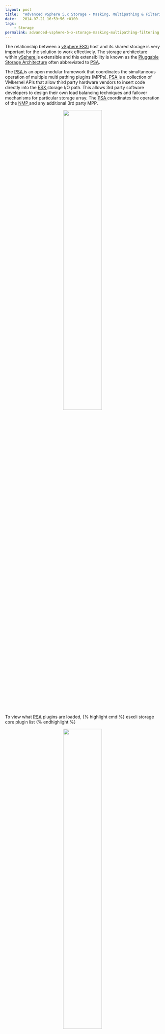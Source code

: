```yaml
---
layout: post
title:  "Advanced vSphere 5.x Storage - Masking, Multipathing & Filtering"
date:   2014-07-21 16:59:56 +0100
tags:
    - Storage
permalink: advanced-vsphere-5-x-storage-masking-multipathing-filtering
---
```

The relationship between a <a href="http://www.vmware.com/products/esxi-and-esx/?src=vmw_so_vex_dcaul_99" target="_blank">vSphere ESXi</a> host and its shared storage is very important for the solution to work effectively. The storage architecture within <a href="http://www.vmware.com/products/vsphere/?src=vmw_so_vex_dcaul_99" target="_blank">vSphere </a>is extensible and this extensibility is known as the <a href="http://kb.vmware.com/kb/1011375/?src=vmw_so_vex_dcaul_99" target="_blank">Pluggable Storage Architecture</a> often abbreviated to <a href="http://kb.vmware.com/kb/1011375/?src=vmw_so_vex_dcaul_99" target="_blank">PSA</a>.

The <a href="http://kb.vmware.com/kb/1011375/?src=vmw_so_vex_dcaul_99" target="_blank">PSA </a>is an open modular framework that coordinates the simultaneous operation of multiple multi pathing plugins (MPPs). <a href="http://kb.vmware.com/kb/1011375/?src=vmw_so_vex_dcaul_99" target="_blank">PSA </a>is a collection of VMkernel APIs that allow third party hardware vendors to insert code directly into the <a href="http://www.vmware.com/products/esxi-and-esx/?src=vmw_so_vex_dcaul_99" target="_blank">ESX </a>storage I/O path. This allows 3rd party software developers to design their own load balancing techniques and failover mechanisms for particular storage array. The <a href="http://kb.vmware.com/kb/1011375/?src=vmw_so_vex_dcaul_99" target="_blank">PSA </a>coordinates the operation of the <a href="http://kb.vmware.com/kb/1011375/?src=vmw_so_vex_dcaul_99" target="_blank">NMP </a>and any additional 3rd party MPP.

<center><img src="/images/1.3.3.jpg" width="50%"></center>

To view what <a href="http://kb.vmware.com/kb/1011375/?src=vmw_so_vex_dcaul_99" target="_blank">PSA</a> plugins are loaded,
{% highlight cmd %}
esxcli storage core plugin list
{% endhighlight %}

<center><img src="/images/default_plugins.gif" width="50%"></center>

By default only <a href="http://kb.vmware.com/kb/1011375/?src=vmw_so_vex_dcaul_99" target="_blank">NMP </a>and <a href="http://kb.vmware.com/kb/1009449/?src=vmw_so_vex_dcaul_99" target="_blank">MASK_PATH</a> plugins are installed. To install a third-party PSA plugin your vendor would provide you with a vSphere Installation Bundle <a href="http://blogs.vmware.com/vsphere/2011/09/whats-in-a-vib.html" target="_blank">vib </a>file.  An example of how to install a VIB we can see for the <a href="https://library.netapp.com/ecmdocs/ECMP1237939/html/html/GUID-735E5961-E3FB-4105-A8F8-37F6444B68BC.html" target="_blank">Netapp NFS VAAI plugin</a>.

{% highlight cmd %}
esxcli software vib install -n NetAppNasPlugin -d file:///NetAppNasPlugin.v20.zip
Message: The update completed successfully, but the system needs to be rebooted for the changes to be effective.
Reboot Required: true VIBs Installed:
NetApp_bootbank_NetAppNasPlugin_1.0-020
VIBs Removed:
VIBs Skipped:
{% endhighlight %}

As there are multiple plugins supplied and others can be plugged in there is a rule list which defines which device gets managed by which plugin. You can view existing claim rules.

{% highlight cmd %}
esxcli storage core claimrule list
{% endhighlight %}

<center><img src="/images/1.3.4.jpg" width="50%"></center>

The rules are applied by rule number lowest to high,  so if you have a complex claimrule set and your devices are picking up incorrectly check the order. You will see a catch all at the bottom 65535 which assigns any without specific match to <a href="http://kb.vmware.com/kb/1011375/?src=vmw_so_vex_dcaul_99" target="_blank">NMP </a>.

One MP rule you will notice is listed twice with Class as being file and runtime.  The file which these rules apply is

{% highlight cmd %}
/etc/vmware/esx.conf
{% endhighlight %}

<center><img src="/images/esx.gif" width="50%"></center>

Using this we can if we wish we can tell PSA to detect devices and apply the <a href="http://kb.vmware.com/kb/1009449/?src=vmw_so_vex_dcaul_99" target="_blank">MASK_PATH</a> plugin. You might want to consider doing this at the ESX layer if some issue with the storage which causes host to loose contact with it and the LUN (or LUNs) enter an <a href="http://kb.vmware.com/kb/1016626/?src=vmw_so_vex_dcaul_99" target="_blank">all-paths-down condition</a> by temporarily masking the path while the storage engineer fixes the fabric.

Obtain ESXi Device ID of the LUN you would like to mask

{% highlight cmd %}
esxcli storage core device list
{% endhighlight %}

<center><img src="/images/device-id.gif" width="50%"></center>

Once you have the device ID you can then obtain :C Channel :T Target :L LUN and vmhba of the device you want to mask

{% highlight cmd %}
esxcfg-mpath -b -d {device-id}
{% endhighlight %}

<center><img src="/images/CTL.gif" width="50%"></center>

Paths can be viewed and changed using this namespace use this to find a claim rule number not in use

{% highlight cmd %}
esxcli storage core claimrule
{% endhighlight %}

Using all the above information assign the device to <a href="http://kb.vmware.com/kb/1009449/?src=vmw_so_vex_dcaul_99" target="_blank">MASK_PATH</a>

{% highlight cmd %}
esxcli storage core claimrule add -r 500 -t location -A vmhba35 -C &lt;x&gt; -T &lt;y&gt; -L &lt;z&gt; -P MASK_PATH
{% endhighlight %}

Once rule is added you should be able to see it in the claimrule list but you will notice this is file state not runtime
{% highlight cmd %}
esxcli storage core claimrule list
{% endhighlight %}

<center><img src="/images/list-file.gif" width="50%"></center>

You now need to load the file into rules and then run the new ruleset

{% highlight cmd %}
esxcli storage core claimrule load
esxcli storage core claimrule run
{% endhighlight %}

Once loaded and in running configuration you should see

{% highlight cmd %}
esxcli storage core claimrule list
{% endhighlight %}

<center><img src="/images/load-and-run.gif" width="50%"></center>

Even though the new rule is in place for new devices to pickup,  the current device still has an active claimrule,  you can either reboot,  or run a reclaim on the LUN so it picks up its new rule

{% highlight cmd %}
esxcli storage core claiming reclaim -d {device id}
{% endhighlight %}

<center><img src="/images/unclaim.gif" width="50%"></center>

If your in lab and want to get your LUN back

{% highlight cmd %}
esxcli storage core claimrule remove -r 500
esxcli storage core claimrule load
esxcli storage core claiming unclaim -t location -A vmhba33 -C 0 -T 0 -L 0
esxcli storage core adapter rescan -A vmhba33
{% endhighlight %}

You may want to mask out a whole vendor
{% highlight cmd %}
esxcli storage core claimrule add -r 501 -t vendor -V SYNOLOGY -P MASK_PATH
esxcli storage core claimrule load
esxcli storage core claimrule run
esxcli storage core claiming reclaim -d &lt;device id of device&gt;
{% endhighlight %}

To undo mask a whole vendor

{% highlight cmd %}
esxcli storage core claimrule remove -r 501
esxcli storage core claimrule load
esxcli storage core claiming unclaim -t vendor -v SYNOLOGY
esxcli storage core claiming unclaim -t location -A vmhba33
esxcli storage core adapter rescan -A vmhba33
{% endhighlight %}

Once you have correct plugin's installed,  and claimrules in place so correct devices get picked up by correct plugin,  you might want to then configure the plugin to say how it should react for path failover and how to choose correct path.

Within the storage plugin are two submodules
<ul>
	<li>Storage Array Type Plugin (SATP) – Used for path failover</li>
	<li>Path Selection Plugin (PSP) – Used for selecting the path</li>
</ul>
An SATP plugin monitors physical path health, reports to the NMP changes in physical paths, and executes array-specific actions for activating and deactivating paths. The <a href="http://kb.vmware.com/kb/1011340/?src=vmw_so_vex_dcaul_99" target="_blank">Path Selection Plug-ins</a> (PSP) selects the path for I/O requests.  The flow of how these two components operate is nicely shown in this short video.

[youtube=http://www.youtube.com/watch?v=cEp69JYEx30]

The pathing policies which can be used with VMware <a href="http://kb.vmware.com/kb/1011375/?src=vmw_so_vex_dcaul_99" target="_blank">NMP </a>can be managed via the namespace

{% highlight cmd %}
esxcli storage nmp psp
{% endhighlight %}

You can list all available PSP's using

{% highlight cmd %}
esxcli storage nmp psp list
{% endhighlight %}

<center><img src="/images/psp-list.gif" width="50%"></center>

*VMW_PSP_MRU* – Most Recently Used, on path failure recovery stays load stays on same path  
*MW_PSP_RR* – Round Robin, rotates through available paths  
*VMW_PSP_FIXED* – Fixed Pathing, on path failure recovery load moves back to preferred path  

The SATP level path selection can be viewed

{% highlight cmd %}
esxcli storage nmp satp list
{% endhighlight %}

<center><img src="/images/satp-list.gif" width="50%"></center>

The final thing to cover with regards how storage can be seen and managed within ESXi would be device filtering. 
There are four storage filters all of which are applied by default,  these filters define what can be seen 
within the cli and gui.
<ul>
	<li>VMFS Filter: filters out storage devices or LUNs that are already used by a VMFS datastore</li>
	<li>RDM Filter: filters out LUNs that are already mapped as a RDMSame Host and</li>
	<li>Transports Filter: filters out LUNs that can’t be used as a VMFS datastore extend.
<ul>
	<li>Prevents you from adding LUNs as an extent not exposed to all hosts that share the original VMFS datastore.</li>
	<li>Prevents you from adding LUNs as an extent that use a storage type different from the original VMFS datastore</li>
</ul>
</li>
	<li>Host Rescan Filter: Automatically rescans and updates VMFS datastores after you perform datastore management operations</li>
</ul>
vSphere Client -> Administration -> vCenter Server -> Settings -> Advanced Settings

To disable add the following key(s) if not already there and set it to false.

{% highlight cmd %}
config.vpxd.filter.vmfsFilter (VMFS Filter)
config.vpxd.filter.rdmFilter (RDM Filter)
config.vpxd.filter.SameHostAndTransportsFilter (Same Host and Transports Filter)
config.vpxd.filter.hostRescanFilter (Host Rescan Filter)
{% endhighlight %}